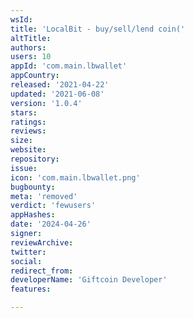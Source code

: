 ```yaml
---
wsId: 
title: 'LocalBit - buy/sell/lend coin('
altTitle: 
authors: 
users: 10
appId: 'com.main.lbwallet'
appCountry: 
released: '2021-04-22'
updated: '2021-06-08'
version: '1.0.4'
stars: 
ratings: 
reviews: 
size: 
website: 
repository: 
issue: 
icon: 'com.main.lbwallet.png'
bugbounty: 
meta: 'removed'
verdict: 'fewusers'
appHashes: 
date: '2024-04-26'
signer: 
reviewArchive: 
twitter: 
social: 
redirect_from: 
developerName: 'Giftcoin Developer'
features: 

---
```


